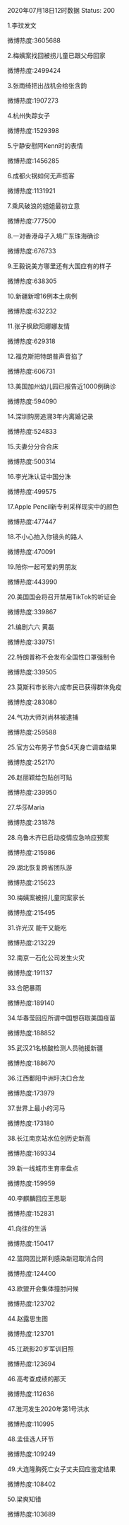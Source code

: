 2020年07月18日12时数据
Status: 200

1.李玟发文

微博热度:3605688

2.梅姨案找回被拐儿童已跟父母回家

微博热度:2499424

3.张雨绮把出战机会给张含韵

微博热度:1907273

4.杭州失踪女子

微博热度:1529398

5.宁静安慰阿Kenn时的表情

微博热度:1456285

6.成都火锅如何无声揽客

微博热度:1131921

7.乘风破浪的姐姐最初立意

微博热度:777500

8.一对香港母子入境广东珠海确诊

微博热度:676733

9.王毅说美方哪里还有大国应有的样子

微博热度:638305

10.新疆新增16例本土病例

微博热度:632232

11.张子枫欧阳娜娜友情

微博热度:629318

12.福克斯把特朗普声音掐了

微博热度:606731

13.美国加州幼儿园已报告近1000例确诊

微博热度:594090

14.深圳购房追溯3年内离婚记录

微博热度:524833

15.夫妻分分合合床

微博热度:500314

16.李光洙认证中国分洙

微博热度:499575

17.Apple Pencil新专利采样现实中的颜色

微博热度:477447

18.不小心拍入你镜头的路人

微博热度:470091

19.陪你一起可爱的男朋友

微博热度:443990

20.美国国会将召开禁用TikTok的听证会

微博热度:339867

21.编剧六六 黄磊

微博热度:339751

22.特朗普称不会发布全国性口罩强制令

微博热度:339505

23.莫斯科市长称六成市民已获得群体免疫

微博热度:283080

24.气功大师刘尚林被逮捕

微博热度:259588

25.官方公布男子节食54天身亡调查结果

微博热度:252170

26.赵丽颖给包贴创可贴

微博热度:239950

27.华莎Maria

微博热度:231878

28.乌鲁木齐已启动疫情应急响应预案

微博热度:215986

29.湖北恢复跨省团队游

微博热度:215623

30.梅姨案被拐儿童同案家长

微博热度:215495

31.许光汉 能干又能吃

微博热度:213229

32.南京一石化公司发生火灾

微博热度:191137

33.合肥暴雨

微博热度:189140

34.华春莹回应所谓中国想窃取美国疫苗

微博热度:188852

35.武汉21名核酸检测人员驰援新疆

微博热度:188670

36.江西鄱阳中洲圩决口合龙

微博热度:173979

37.世界上最小的河马

微博热度:173180

38.长江南京站水位创历史新高

微博热度:169334

39.新一线城市生育率盘点

微博热度:159959

40.李麒麟回应王思聪

微博热度:152831

41.向往的生活

微博热度:150417

42.篮网因比斯利感染新冠取消合同

微博热度:124400

43.欧盟开会集体撞肘问候

微博热度:123702

44.赵露思生图

微博热度:123701

45.江疏影20岁军训旧照

微博热度:123694

46.高考查成绩的那天

微博热度:112636

47.淮河发生2020年第1号洪水

微博热度:110995

48.孟佳选人环节

微博热度:109249

49.大连隆胸死亡女子丈夫回应鉴定结果

微博热度:108402

50.梁爽知错

微博热度:103689

